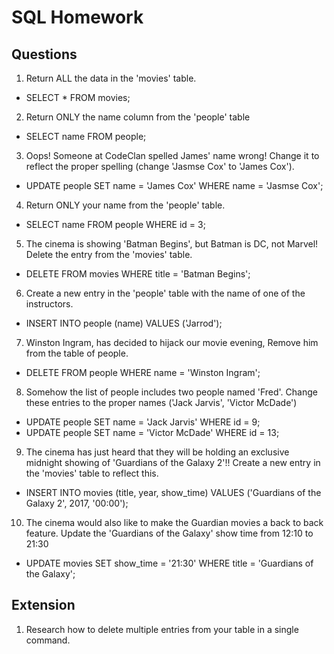 # SQL Homework

## Questions

1. Return ALL the data in the 'movies' table.
  - SELECT * FROM movies;
2. Return ONLY the name column from the 'people' table
  - SELECT name FROM people;
3. Oops! Someone at CodeClan spelled James' name wrong! Change it to reflect the proper spelling (change 'Jasmse Cox' to 'James Cox').
  - UPDATE people SET name = 'James Cox' WHERE name = 'Jasmse Cox';
4. Return ONLY your name from the 'people' table.
  - SELECT name FROM people WHERE id = 3;
5. The cinema is showing 'Batman Begins', but Batman is DC, not Marvel! Delete the entry from the 'movies' table.
  - DELETE FROM movies WHERE title = 'Batman Begins';
6. Create a new entry in the 'people' table with the name of one of the instructors.
  - INSERT INTO people (name) VALUES ('Jarrod');
7. Winston Ingram, has decided to hijack our movie evening, Remove him from the table of people.
  - DELETE FROM people WHERE name = 'Winston Ingram';
8. Somehow the list of people includes two people named 'Fred'. Change these entries to the proper names ('Jack Jarvis', 'Victor McDade')
  - UPDATE people SET name = 'Jack Jarvis' WHERE id = 9;
  - UPDATE people SET name = 'Victor McDade' WHERE id = 13;
9. The cinema has just heard that they will be holding an exclusive midnight showing of 'Guardians of the Galaxy 2'!! Create a new entry in the 'movies' table to reflect this.
  - INSERT INTO movies (title, year, show_time) VALUES ('Guardians of the Galaxy 2', 2017, '00:00');
10. The cinema would also like to make the Guardian movies a back to back feature. Update the 'Guardians of the Galaxy' show time from 12:10 to 21:30
  - UPDATE movies SET show_time = '21:30' WHERE title = 'Guardians of the Galaxy';
## Extension

1. Research how to delete multiple entries from your table in a single command.
